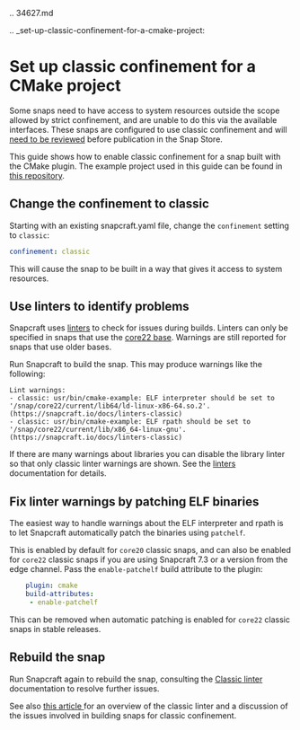 .. 34627.md

.. _set-up-classic-confinement-for-a-cmake-project:

# Set up classic confinement for a CMake project

Some snaps need to have access to system resources outside the scope allowed by strict confinement, and are unable to do this via the available interfaces. These snaps are configured to use classic confinement and will [need to be reviewed](/t/process-for-reviewing-classic-confinement-snaps/1460) before publication in the Snap Store.

This guide shows how to enable classic confinement for a snap built with the CMake plugin. The example project used in this guide can be found in [this repository](https://github.com/snapcraft-docs/cmake-classic-example).

## Change the confinement to classic

Starting with an existing snapcraft.yaml file, change the `confinement` setting to `classic`:
```yaml
confinement: classic
```
This will cause the snap to be built in a way that gives it access to system resources.

## Use linters to identify problems

Snapcraft uses [linters](/t/snapcraft-linters) to check for issues during builds.
Linters can only be specified in snaps that use the [core22 base](/t/base-snaps). Warnings are still reported for snaps that use older bases.

Run Snapcraft to build the snap. This may produce warnings like the following:
```
Lint warnings:
- classic: usr/bin/cmake-example: ELF interpreter should be set to '/snap/core22/current/lib64/ld-linux-x86-64.so.2'. (https://snapcraft.io/docs/linters-classic)
- classic: usr/bin/cmake-example: ELF rpath should be set to '/snap/core22/current/lib/x86_64-linux-gnu'. (https://snapcraft.io/docs/linters-classic)
```
If there are many warnings about libraries you can disable the library linter so that only classic linter warnings are shown. See the [linters](/t/snapcraft-linters) documentation for details.

## Fix linter warnings by patching ELF binaries

The easiest way to handle warnings about the ELF interpreter and rpath is to let Snapcraft automatically patch the binaries using `patchelf`.

This is enabled by default for `core20` classic snaps, and can also be enabled for `core22` classic snaps if you are using Snapcraft 7.3 or a version from the edge channel. Pass the `enable-patchelf` build attribute to the plugin:

```yaml
    plugin: cmake
    build-attributes:
     - enable-patchelf
```

This can be removed when automatic patching is enabled for `core22` classic snaps in stable releases.

## Rebuild the snap

Run Snapcraft again to rebuild the snap, consulting the [Classic linter](/t/classic-linter) documentation to resolve further issues.

See also [this article ](https://snapcraft.io/blog/the-new-classic-confinement-in-snaps-even-the-classics-need-a-change) for an overview of the classic linter and a discussion of the issues involved in building snaps for classic confinement.
